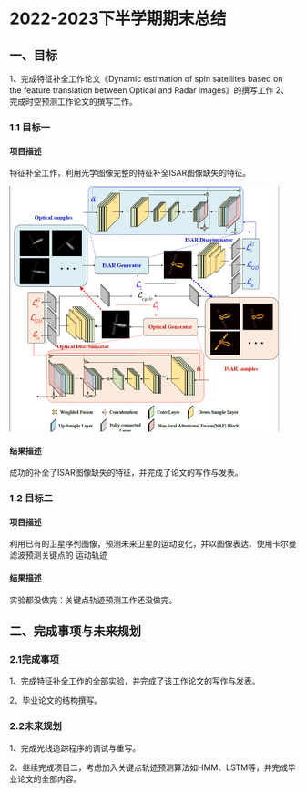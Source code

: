 # 2022-2023下半学期期末总结

## 一、目标

1、完成特征补全工作论文《Dynamic estimation of spin satellites based on the feature
translation between Optical and Radar images》的撰写工作
2、完成时空预测工作论文的撰写工作。

### 1.1 目标一

#### 项目描述

特征补全工作，利用光学图像完整的特征补全ISAR图像缺失的特征。

<img src="2023.6.11.assets/image-20230702181150483.png" alt="image-20230702181150483" style="zoom:50%;" />

#### 结果描述

成功的补全了ISAR图像缺失的特征，并完成了论文的写作与发表。

### 1.2 目标二

#### 项目描述

利用已有的卫星序列图像，预测未来卫星的运动变化，并以图像表达、使用卡尔曼滤波预测关键点的
运动轨迹

#### 结果描述

实验都没做完：关键点轨迹预测工作还没做完。

## 二、完成事项与未来规划

### 2.1完成事项

1、完成特征补全工作的全部实验，并完成了该工作论文的写作与发表。

2、毕业论文的结构撰写。

### 2.2未来规划

1、完成光线追踪程序的调试与重写。

2、继续完成项目二，考虑加入关键点轨迹预测算法如HMM、LSTM等，并完成毕业论文的全部内容。